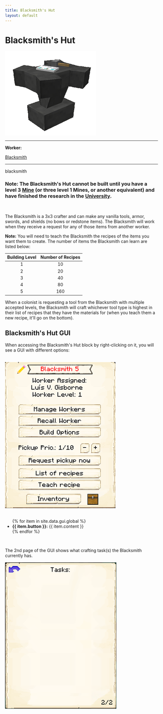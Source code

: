 ```yaml
---
title: Blacksmith's Hut
layout: default
---
```

# Blacksmith's Hut

<div class="infobox box text-center">
    <img src="../../assets/images/buildings/blacksmith.png" alt="Blacksmith" />
    <hr />
    <div class="row section-text text-left">
        <div class="col">
        <p><strong>Worker:</strong></p>
        </div>
        <div class="col">
        <p><a href="../buildings/guardtower">Blacksmith</a></p>
        </div>
    </div>
    <hr />
    <recipe>blacksmith</recipe>
</div>

### Note: The Blacksmith's Hut cannot be built until you have a level 3 [Mine](../../source/buildings/mine) (or three level 1 Mines, or another equivalent) and have finished the research in the [University](../../source/buildings/university).
<br>

The Blacksmith is a 3x3 crafter and can make any vanilla tools, armor, swords, and shields (no bows or redstone items). The Blacksmith will work when they receive a request for any of those items from another worker. 

**Note:** You will need to teach the Blacksmith the recipes of the items you want them to create. The number of items the Blacksmith can learn are listed below:


| Building Level | Number of Recipes |
| :-----: | :-----: |
| 1 | 10 | 
| 2 | 20 |
| 3 | 40 |
| 4 | 80 | 
| 5 | 160 | 

When a colonist is requesting a tool from the Blacksmith with multiple accepted levels, the Blacksmith will craft whichever tool type is highest in their list of recipes that they have the materials for (when you teach them a new recipe, it'll go on the bottom).

## Blacksmith's Hut GUI

When accessing the Blacksmith's Hut block by right-clicking on it, you will see a GUI with different options:

<br>
<div class="row">
  <div class="col-sm-12 col-md">
    <img src="../../assets/images/gui/blacksmithgui.png" class="img-fluid mx-auto" alt="Blacksmith's Hut GUI">
  </div>
  <div class="col-sm-12 col-md">
    <br>
    <ul>
      {% for item in site.data.gui.global %}
        <li><strong>{{ item.button }}:</strong> {{ item.content }}</li>
      {% endfor %}
    </ul>
  </div>
</div>  
  <br>
  
The 2nd page of the GUI shows what crafting task(s) the Blacksmith currently has.
<div class="row">
  <div class="col-sm-12 col-md">
    <img src="../../assets/images/gui/craftertasklist.png" class="img-fluid mx-auto" alt="Blacksmith's Hut GUI 2">
  </div>
  <div class="col-sm-12 col-md">
    <br>
  </div>
</div>
<br> <br>
